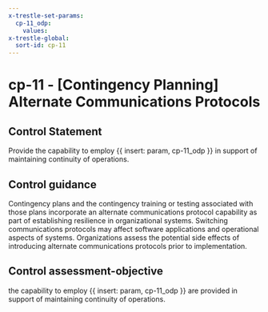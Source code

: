 ```yaml
---
x-trestle-set-params:
  cp-11_odp:
    values:
x-trestle-global:
  sort-id: cp-11
---
```


# cp-11 - \[Contingency Planning\] Alternate Communications Protocols

## Control Statement

Provide the capability to employ {{ insert: param, cp-11_odp }} in support of maintaining continuity of operations.

## Control guidance

Contingency plans and the contingency training or testing associated with those plans incorporate an alternate communications protocol capability as part of establishing resilience in organizational systems. Switching communications protocols may affect software applications and operational aspects of systems. Organizations assess the potential side effects of introducing alternate communications protocols prior to implementation.

## Control assessment-objective

the capability to employ {{ insert: param, cp-11_odp }} are provided in support of maintaining continuity of operations.

